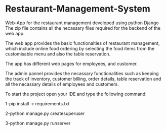 # Restaurant-Management-System
Web-App for the restaurant management developed using python Django 
The zip file contains all the necassary files required for the backend of the web app.

The web app provides the basic functionalties  of restaurant management, which include online food ordering by selecting the food items from the customisable menu and also the table reservation.

The app has different web pages for employees, and customer.

The admin pannel provides the necassary functionalities such as keeping the track of inventory, customer billing, order details, table reservation and all the necassary details of employees and customers.


To start the project open  your IDE and type the following command:

 1-pip install -r requirements.txt
 
 2-python manage.py createsuperuser
 
 3-python manage.py runserver
